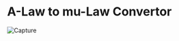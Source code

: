 # A-Law to mu-Law Convertor

 ![Capture](https://github.com/D4arkShad0w/VHDL_A-Law_to_U-Law_Convertor/assets/112943726/89a5d2d8-dbed-4ec9-979f-b6b146029815)
